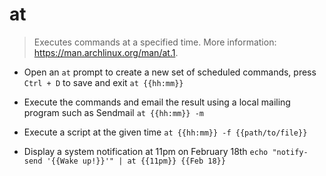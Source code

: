 # at
> Executes commands at a specified time.
> More information: <https://man.archlinux.org/man/at.1>.

- Open an `at` prompt to create a new set of scheduled commands, press `Ctrl + D` to save and exit
`at {{hh:mm}}`

- Execute the commands and email the result using a local mailing program such as Sendmail
`at {{hh:mm}} -m`

- Execute a script at the given time
`at {{hh:mm}} -f {{path/to/file}}`

- Display a system notification at 11pm on February 18th
`echo "notify-send '{{Wake up!}}'" | at {{11pm}} {{Feb 18}}`
